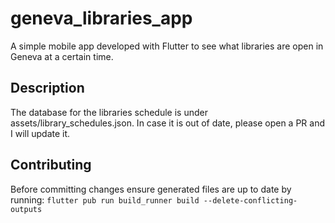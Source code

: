 # geneva_libraries_app

A simple mobile app developed with Flutter to see what libraries are open in Geneva at a certain time.

## Description

The database for the libraries schedule is under assets/library_schedules.json. In case it is out of date, please open a PR and I will update it.

## Contributing

Before committing changes ensure generated files are up to date by running: ``flutter pub run build_runner build --delete-conflicting-outputs`` 